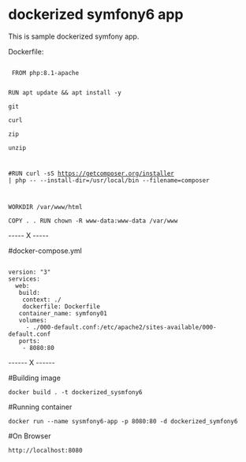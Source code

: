 # dockerized symfony6 app

This is sample dockerized symfony app.


Dockerfile: 

<code>
 FROM php:8.1-apache

  RUN apt update && apt install -y \
      git \
      curl \
      zip \
      unzip

 #RUN curl -sS https://getcomposer.org/installer | php -- --install-dir=/usr/local/bin --filename=composer    

  WORKDIR /var/www/html  
  COPY . .
  RUN chown -R www-data:www-data /var/www
</code>


----- X -----

#docker-compose.yml

<code>
version: "3"
services: 
  web:  
   build:    
    context: ./    
    dockerfile: Dockerfile       
   container_name: symfony01   
   volumes:    
     - ./000-default.conf:/etc/apache2/sites-available/000-default.conf     
   ports:   
    - 8080:80
</code>


------ X ------



#Building image

	docker build . -t dockerized_sysmfony6

#Running container

	docker run --name sysmfony6-app -p 8080:80 -d dockerized_symfony6

#On Browser

	http://localhost:8080
